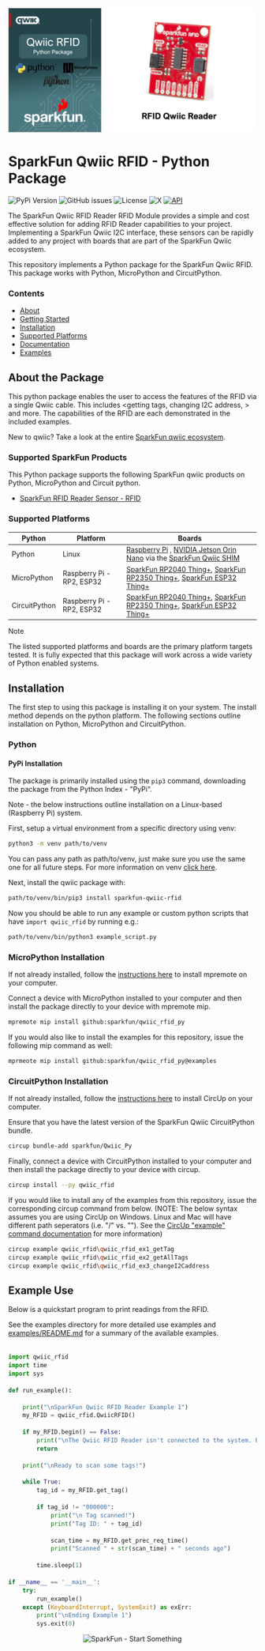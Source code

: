 ![Qwiic RFID - Python Package](docs/images/gh-banner.png "qwiic RFID Python Package")

# SparkFun Qwiic RFID - Python Package

![PyPi Version](https://img.shields.io/pypi/v/sparkfun_qwiic_rfid)
![GitHub issues](https://img.shields.io/github/issues/sparkfun/qwiic_rfid_py)
![License](https://img.shields.io/github/license/sparkfun/qwiic_rfid_py)
![X](https://img.shields.io/twitter/follow/sparkfun)
[![API](https://img.shields.io/badge/API%20Reference-blue)](https://docs.sparkfun.com/qwiic_rfid_py/classqwiic__rfid_1_1_qwiic_r_f_i_d.html)

The SparkFun Qwiic RFID Reader RFID Module provides a simple and cost effective solution for adding RFID Reader capabilities to your project. Implementing a SparkFun Qwiic I2C interface, these sensors can be rapidly added to any project with boards that are part of the SparkFun Qwiic ecosystem.

This repository implements a Python package for the SparkFun Qwiic RFID. This package works with Python, MicroPython and CircuitPython.

### Contents

* [About](#about-the-package)
* [Getting Started](#getting-started)
* [Installation](#installation)
* [Supported Platforms](#supported-platforms)
* [Documentation](https://docs.sparkfun.com/qwiic_rfid_py/classqwiic__rfid_1_1_qwiic_r_f_i_d.html)
* [Examples](#examples)

## About the Package

This python package enables the user to access the features of the RFID via a single Qwiic cable. This includes <getting tags, changing I2C address, > and more. The capabilities of the RFID are each demonstrated in the included examples.

New to qwiic? Take a look at the entire [SparkFun qwiic ecosystem](https://www.sparkfun.com/qwiic).

### Supported SparkFun Products

This Python package supports the following SparkFun qwiic products on Python, MicroPython and Circuit python. 

* [SparkFun RFID Reader Sensor - RFID](https://www.sparkfun.com/products/15191)

### Supported Platforms

| Python | Platform | Boards |
|--|--|--|
| Python | Linux | [Raspberry Pi](https://www.sparkfun.com/raspberry-pi-5-8gb.html) , [NVIDIA Jetson Orin Nano](https://www.sparkfun.com/nvidia-jetson-orin-nano-developer-kit.html) via the [SparkFun Qwiic SHIM](https://www.sparkfun.com/sparkfun-qwiic-shim-for-raspberry-pi.html) |
| MicroPython | Raspberry Pi - RP2, ESP32 | [SparkFun RP2040 Thing+](https://www.sparkfun.com/sparkfun-thing-plus-rp2040.html), [SparkFun RP2350 Thing+](https://www.sparkfun.com/sparkfun-thing-plus-rp2350.html), [SparkFun ESP32 Thing+](https://www.sparkfun.com/sparkfun-thing-plus-esp32-wroom-usb-c.html)
|CircuitPython | Raspberry Pi - RP2, ESP32 | [SparkFun RP2040 Thing+](https://www.sparkfun.com/sparkfun-thing-plus-rp2040.html), [SparkFun RP2350 Thing+](https://www.sparkfun.com/sparkfun-thing-plus-rp2350.html), [SparkFun ESP32 Thing+](https://www.sparkfun.com/sparkfun-thing-plus-esp32-wroom-usb-c.html)

> [!NOTE]
> The listed supported platforms and boards are the primary platform targets tested. It is fully expected that this package will work across a wide variety of Python enabled systems. 

## Installation 

The first step to using this package is installing it on your system. The install method depends on the python platform. The following sections outline installation on Python, MicroPython and CircuitPython.

### Python 

#### PyPi Installation

The package is primarily installed using the `pip3` command, downloading the package from the Python Index - "PyPi". 

Note - the below instructions outline installation on a Linux-based (Raspberry Pi) system.

First, setup a virtual environment from a specific directory using venv:
```sh
python3 -m venv path/to/venv
```
You can pass any path as path/to/venv, just make sure you use the same one for all future steps. For more information on venv [click here](https://docs.python.org/3/library/venv.html).

Next, install the qwiic package with:
```sh
path/to/venv/bin/pip3 install sparkfun-qwiic-rfid
```
Now you should be able to run any example or custom python scripts that have `import qwiic_rfid` by running e.g.:
```sh
path/to/venv/bin/python3 example_script.py
```

### MicroPython Installation
If not already installed, follow the [instructions here](https://docs.micropython.org/en/latest/reference/mpremote.html) to install mpremote on your computer.

Connect a device with MicroPython installed to your computer and then install the package directly to your device with mpremote mip.
```sh
mpremote mip install github:sparkfun/qwiic_rfid_py
```

If you would also like to install the examples for this repository, issue the following mip command as well:
```sh
mprmeote mip install github:sparkfun/qwiic_rfid_py@examples
```

### CircuitPython Installation
If not already installed, follow the [instructions here](https://docs.circuitpython.org/projects/circup/en/latest/#installation) to install CircUp on your computer.

Ensure that you have the latest version of the SparkFun Qwiic CircuitPython bundle. 
```sh
circup bundle-add sparkfun/Qwiic_Py
```

Finally, connect a device with CircuitPython installed to your computer and then install the package directly to your device with circup.
```sh
circup install --py qwiic_rfid
```

If you would like to install any of the examples from this repository, issue the corresponding circup command from below. (NOTE: The below syntax assumes you are using CircUp on Windows. Linux and Mac will have different path seperators (i.e. "/" vs. "\"). See the [CircUp "example" command documentation](https://learn.adafruit.com/keep-your-circuitpython-libraries-on-devices-up-to-date-with-circup/example-command) for more information)

```sh
circup example qwiic_rfid\qwiic_rfid_ex1_getTag
circup example qwiic_rfid\qwiic_rfid_ex2_getAllTags
circup example qwiic_rfid\qwiic_rfid_ex3_changeI2Caddress
```

Example Use
 ---------------
Below is a quickstart program to print readings from the RFID.

See the examples directory for more detailed use examples and [examples/README.md](https://github.com/sparkfun/qwiic_rfid_py/blob/main/examples/README.md) for a summary of the available examples.

```python

import qwiic_rfid
import time
import sys

def run_example():

    print("\nSparkFun Qwiic RFID Reader Example 1")
    my_RFID = qwiic_rfid.QwiicRFID()

    if my_RFID.begin() == False:
        print("\nThe Qwiic RFID Reader isn't connected to the system. Please check your connection", file=sys.stderr)
        return
    
    print("\nReady to scan some tags!")
    
    while True:
        tag_id = my_RFID.get_tag()
        
        if tag_id != "000000":
            print("\n Tag scanned!")
            print("Tag ID: " + tag_id)

            scan_time = my_RFID.get_prec_req_time()
            print("Scanned " + str(scan_time) + " seconds ago")
        
        time.sleep(1)

if __name__ == '__main__':
    try:
        run_example()
    except (KeyboardInterrupt, SystemExit) as exErr:
        print("\nEnding Example 1")
        sys.exit(0)

```
<p align="center">
<img src="https://cdn.sparkfun.com/assets/custom_pages/3/3/4/dark-logo-red-flame.png" alt="SparkFun - Start Something">
</p>
